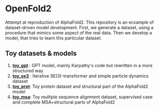 # OpenFold2
Attempt at reproduction of AlphaFold2. 
This repository is an ecxample of dataset-driven model development. First, we generate a dataset, using a procedure that mimics some aspect of the real data.
Then we develop a model, that tries to learn this particular dataset. 

## Toy datasets & models
1. [__toy_gpt__](https://github.com/lupoglaz/OpenFold2/tree/toy_gpt) : GPT model, mainly Karpathy's code but rewritten in a more structured way
2. [__toy_se3__](https://github.com/lupoglaz/OpenFold2/tree/toy_se3) : Iterative SE(3)-transformer and simple particle dynamics dataset
3. [__toy_prot__](https://github.com/lupoglaz/OpenFold2/tree/toy_prot): Toy protein dataset and structural part of the AlphaFold2 model
4. [__toy_msa__](https://github.com/lupoglaz/OpenFold2/tree/toy_msa): Toy multiple sequence alignment dataset, supervised case and complete MSA+structural parts of AlphaFold2
